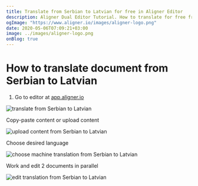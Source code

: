 ```yaml
---
title: Translate from Serbian to Latvian for free in Aligner Editor
description: Aligner Dual Editor Tutorial. How to translate for free from Serbian to Latvian. Aligner is multilingual document management platform. 
ogImage: "https://www.aligner.io/images/aligner-logo.png"
date: 2020-05-06T07:09:21+03:00
image: ../images/aligner-logo.png
onBlog: true
---
```


# How to translate document from Serbian to Latvian

1. Go to editor at [app.aligner.io](https://app.aligner.io "Aligner App web page")

![translate from Serbian to Latvian](../aligner-blank-editor.png "translate from Serbian to Latvian")

Copy-paste content or upload content

![upload content from Serbian to Latvian](../aligner-uploaded-document.png "upload content from Serbian to Latvian")

Choose desired language

![choose machine translation from Serbian to Latvian](../aligner-language-dropdown.png "choose machine translation from Serbian to Latvian")

Work and edit 2 documents in parallel

![edit translation from Serbian to Latvian](../aligner-double-sitded-editor.png "edit translation from Serbian to Latvian")

